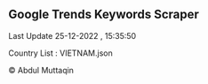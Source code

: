 

## Google Trends Keywords Scraper 
 
Last Update 25-12-2022 , 15:35:50

Country List :
VIETNAM.json



© Abdul Muttaqin 

